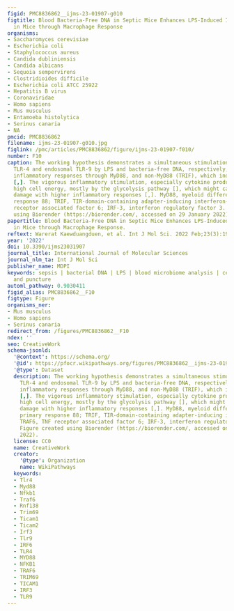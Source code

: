 ```yaml
---
figid: PMC8836862__ijms-23-01907-g010
figtitle: Blood Bacteria-Free DNA in Septic Mice Enhances LPS-Induced Inflammation
  in Mice through Macrophage Response
organisms:
- Saccharomyces cerevisiae
- Escherichia coli
- Staphylococcus aureus
- Candida dubliniensis
- Candida albicans
- Sequoia sempervirens
- Clostridioides difficile
- Escherichia coli ATCC 25922
- Hepatitis B virus
- Coronaviridae
- Homo sapiens
- Mus musculus
- Entamoeba histolytica
- Serinus canaria
- NA
pmcid: PMC8836862
filename: ijms-23-01907-g010.jpg
figlink: /pmc/articles/PMC8836862/figure/ijms-23-01907-f010/
number: F10
caption: The working hypothesis demonstrates a simultaneous stimulation of surface
  TLR-4 and endosomal TLR-9 by LPS and bacteria-free DNA, respectively, which induces
  inflammatory responses through MyD88, and non-MyD88 (TRIF), which induces TRAF-6
  [,]. The vigorous inflammatory stimulation, especially cytokine production, requires
  high cell energy, mostly by the glycolysis pathway [], which might cause mitochondrial
  damage with higher inflammatory responses [,]. MyD88, myeloid differentiation primary
  response 88; TRIF, TIR-domain-containing adapter-inducing interferon-β; TRAF6, TNF
  receptor associated factor 6; IRF-3, interferon regulatory factor 3. Figure created
  using Biorender (https://biorender.com/, accessed on 29 January 2022).
papertitle: Blood Bacteria-Free DNA in Septic Mice Enhances LPS-Induced Inflammation
  in Mice through Macrophage Response.
reftext: Warerat Kaewduangduen, et al. Int J Mol Sci. 2022 Feb;23(3):1907.
year: '2022'
doi: 10.3390/ijms23031907
journal_title: International Journal of Molecular Sciences
journal_nlm_ta: Int J Mol Sci
publisher_name: MDPI
keywords: sepsis | bacterial DNA | LPS | blood microbiome analysis | cecal ligation
  and puncture
automl_pathway: 0.9030411
figid_alias: PMC8836862__F10
figtype: Figure
organisms_ner:
- Mus musculus
- Homo sapiens
- Serinus canaria
redirect_from: /figures/PMC8836862__F10
ndex: ''
seo: CreativeWork
schema-jsonld:
  '@context': https://schema.org/
  '@id': https://pfocr.wikipathways.org/figures/PMC8836862__ijms-23-01907-g010.html
  '@type': Dataset
  description: The working hypothesis demonstrates a simultaneous stimulation of surface
    TLR-4 and endosomal TLR-9 by LPS and bacteria-free DNA, respectively, which induces
    inflammatory responses through MyD88, and non-MyD88 (TRIF), which induces TRAF-6
    [,]. The vigorous inflammatory stimulation, especially cytokine production, requires
    high cell energy, mostly by the glycolysis pathway [], which might cause mitochondrial
    damage with higher inflammatory responses [,]. MyD88, myeloid differentiation
    primary response 88; TRIF, TIR-domain-containing adapter-inducing interferon-β;
    TRAF6, TNF receptor associated factor 6; IRF-3, interferon regulatory factor 3.
    Figure created using Biorender (https://biorender.com/, accessed on 29 January
    2022).
  license: CC0
  name: CreativeWork
  creator:
    '@type': Organization
    name: WikiPathways
  keywords:
  - Tlr4
  - Myd88
  - Nfkb1
  - Traf6
  - Rnf138
  - Trim69
  - Ticam1
  - Ticam2
  - Irf3
  - Tlr9
  - IRF6
  - TLR4
  - MYD88
  - NFKB1
  - TRAF6
  - TRIM69
  - TICAM1
  - IRF3
  - TLR9
---
```


